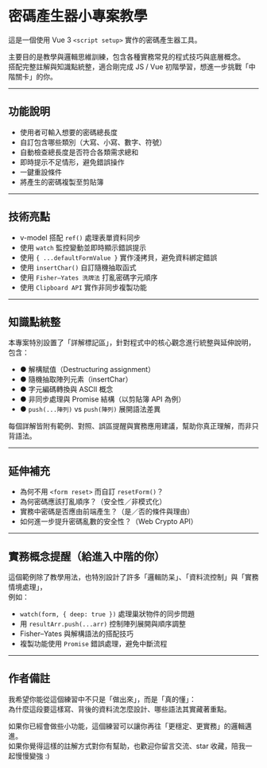 # 密碼產生器小專案教學

這是一個使用 Vue 3 `<script setup>` 實作的密碼產生器工具。

主要目的是教學與邏輯思維訓練，包含各種實務常見的程式技巧與底層概念。  
搭配完整註解與知識點統整，適合剛完成 JS / Vue 初階學習，想進一步挑戰「中階關卡」的你。

---

## 功能說明

- 使用者可輸入想要的密碼總長度
- 自訂包含哪些類別（大寫、小寫、數字、符號）
- 自動檢查總長度是否符合各類需求總和
- 即時提示不足情形，避免錯誤操作
- 一鍵重設條件
- 將產生的密碼複製至剪貼簿

---

## 技術亮點

- v-model 搭配 `ref()` 處理表單資料同步
- 使用 `watch` 監控變動並即時顯示錯誤提示
- 使用 `{ ...defaultFormValue }` 實作淺拷貝，避免資料綁定錯誤
- 使用 `insertChar()` 自訂隨機抽取函式
- 使用 `Fisher–Yates 洗牌法` 打亂密碼字元順序
- 使用 `Clipboard API` 實作非同步複製功能

---

## 知識點統整

本專案特別設置了「詳解標記區」，針對程式中的核心觀念進行統整與延伸說明，包含：

- ● 解構賦值（Destructuring assignment）
- ● 隨機抽取陣列元素（insertChar）
- ● 字元編碼轉換與 ASCII 概念
- ● 非同步處理與 Promise 結構（以剪貼簿 API 為例）
- ● `push(...陣列)` vs `push(陣列)` 展開語法差異

每個詳解皆附有範例、對照、誤區提醒與實務應用建議，幫助你真正理解，而非只背語法。

---

## 延伸補充

- 為何不用 `<form reset>` 而自訂 `resetForm()`？
- 為何密碼應該打亂順序？（安全性／非模式化）
- 實務中密碼是否應由前端產生？（是／否的條件與理由）
- 如何進一步提升密碼亂數的安全性？（Web Crypto API）

---

## 實務概念提醒（給進入中階的你）

這個範例除了教學用法，也特別設計了許多「邏輯防呆」、「資料流控制」與「實務情境處理」，  
例如：

- `watch(form, { deep: true })` 處理巢狀物件的同步問題
- 用 `resultArr.push(...arr)` 控制陣列展開與順序調整
- Fisher–Yates 與解構語法的搭配技巧
- 複製功能使用 `Promise` 錯誤處理，避免中斷流程

---

## 作者備註

我希望你能從這個練習中不只是「做出來」，而是「真的懂」：  
為什麼這段要這樣寫、背後的資料流怎麼設計、哪些語法其實藏著重點。  

如果你已經會做些小功能，這個練習可以讓你再往「更穩定、更實務」的邏輯邁進。  
如果你覺得這樣的註解方式對你有幫助，也歡迎你留言交流、star 收藏，陪我一起慢慢變強 :)
